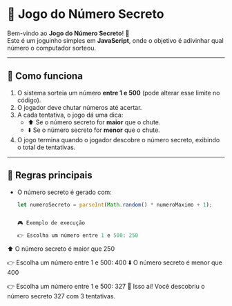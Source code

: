 # 🔢 Jogo do Número Secreto  

Bem-vindo ao **Jogo do Número Secreto**! 🎉  
Este é um joguinho simples em **JavaScript**, onde o objetivo é adivinhar qual número o computador sorteou.  

---

## 🚀 Como funciona
1. O sistema sorteia um número **entre 1 e 500** (pode alterar esse limite no código).  
2. O jogador deve chutar números até acertar.  
3. A cada tentativa, o jogo dá uma dica:  
   - ⬆️ Se o número secreto for **maior** que o chute.  
   - ⬇️ Se o número secreto for **menor** que o chute.  
4. O jogo termina quando o jogador descobre o número secreto, exibindo o total de tentativas.  

---

## 📝 Regras principais
- O número secreto é gerado com:
  ```js
  let numeroSecreto = parseInt(Math.random() * numeroMaximo + 1);


  🎮 Exemplo de execução
  
  👉 Escolha um número entre 1 e 500: 250
⬆️ O número secreto é maior que 250  

👉 Escolha um número entre 1 e 500: 400
⬇️ O número secreto é menor que 400  

👉 Escolha um número entre 1 e 500: 327
🎉 Isso aí! Você descobriu o número secreto 327 com 3 tentativas.